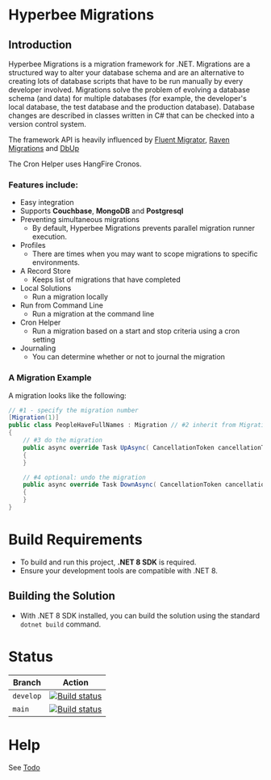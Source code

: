 # Hyperbee Migrations

## Introduction

Hyperbee Migrations is a migration framework for .NET. Migrations are a structured way to alter your database
schema and are an alternative to creating lots of database scripts that have to be run manually by every
developer involved. Migrations solve the problem of evolving a database schema (and data) for multiple databases
(for example, the developer's local database, the test database and the production database). Database changes
are described in classes written in C# that can be checked into a version control system.

The framework API is heavily influenced by [Fluent Migrator](https://github.com/schambers/fluentmigrator), [Raven Migrations](https://github.com/migrating-ravens/RavenMigrations) and [DbUp](https://github.com/DbUp/DbUp)

The Cron Helper uses HangFire Cronos.

### Features include:

* Easy integration
* Supports **Couchbase**, **MongoDB** and **Postgresql**
* Preventing simultaneous migrations
    * By default, Hyperbee Migrations prevents parallel migration runner execution.
* Profiles 
    * There are times when you may want to scope migrations to specific environments.
* A Record Store
    * Keeps list of migrations that have completed
* Local Solutions
    * Run a migration locally
* Run from Command Line
    * Run a migration at the command line
* Cron Helper
    * Run a migration based on a start and stop criteria using a cron setting
* Journaling
    * You can determine whether or not to journal the migration

### A Migration Example

A migration looks like the following:

```c#
// #1 - specify the migration number
[Migration(1)]
public class PeopleHaveFullNames : Migration // #2 inherit from Migration
{
    // #3 do the migration
    public async override Task UpAsync( CancellationToken cancellationToken = default )
    {
    }

    // #4 optional: undo the migration
    public async override Task DownAsync( CancellationToken cancellationToken = default )
    {
    }
}

```

# Build Requirements

* To build and run this project, **.NET 8 SDK** is required.
* Ensure your development tools are compatible with .NET 8.

## Building the Solution

* With .NET 8 SDK installed, you can build the solution using the standard `dotnet build` command.


# Status

| Branch     | Action                                                                                                                                                                                                                      |
|------------|-----------------------------------------------------------------------------------------------------------------------------------------------------------------------------------------------------------------------------|
| `develop`  | [![Build status](https://github.com/Stillpoint-Software/hyperbee.migrations/actions/workflows/publish.yml/badge.svg?branch=develop)](https://github.com/Stillpoint-Software/hyperbee.migration/actions/workflows/publish.yml)  |
| `main`     | [![Build status](https://github.com/Stillpoint-Software/hyperbee.migrations/actions/workflows/publish.yml/badge.svg)](https://github.com/Stillpoint-Software/hyperbee.migration/actions/workflows/publish.yml)                 |


# Help

See [Todo](https://github.com/Stillpoint-Software/hyperbee.migration/blob/main/docs/todo.md)
